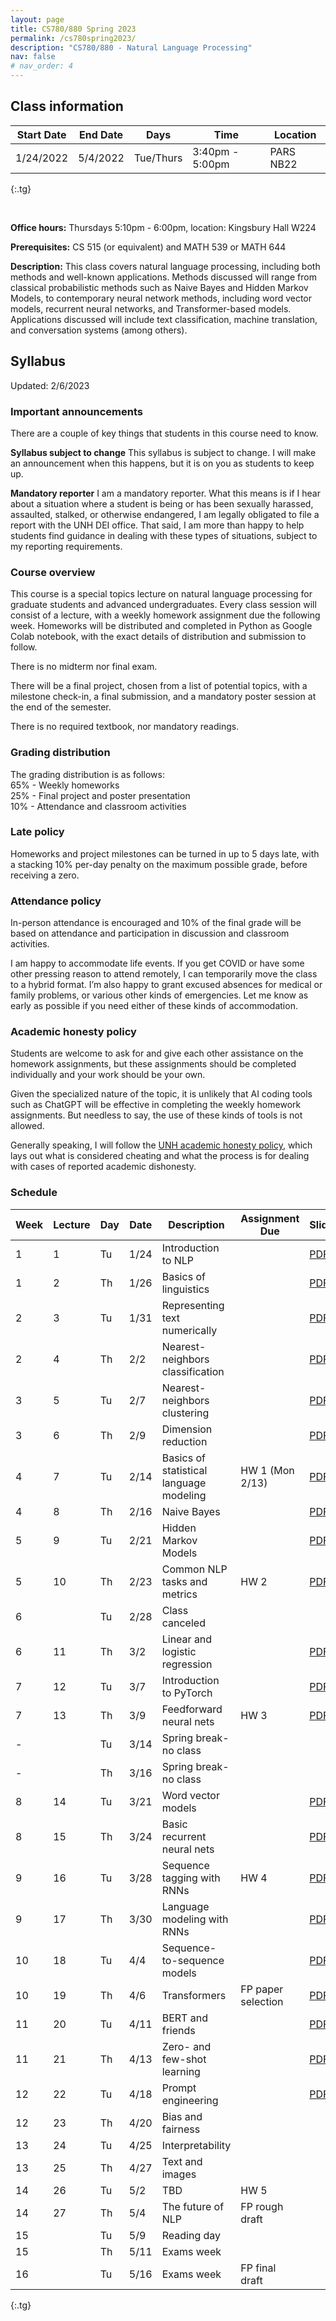 ```yaml
---
layout: page
title: CS780/880 Spring 2023
permalink: /cs780spring2023/
description: "CS780/880 - Natural Language Processing"
nav: false
# nav_order: 4
---
```

<style type="text/css">
.tg  {border-collapse:collapse;border-spacing:0;}
.tg td{border-color:black;border-style:solid;border-width:1px;font-family:Arial, sans-serif;font-size:14px;
  overflow:hidden;padding:10px 5px;word-break:normal;}
.tg th{border-color:black;border-style:solid;border-width:1px;font-family:Arial, sans-serif;font-size:14px;
  font-weight:normal;overflow:hidden;padding:10px 5px;word-break:normal;}
.tg .tg-0pky{border-color:inherit;text-align:left;vertical-align:top}
</style>

## Class information


| Start Date | End Date | Days      | Time            | Location  |
|------------|----------|-----------|-----------------|-----------|
| 1/24/2022  | 5/4/2022 | Tue/Thurs | 3:40pm - 5:00pm | PARS NB22 |
{:.tg}


<br/>

**Office hours:** Thursdays 5:10pm - 6:00pm, location: Kingsbury Hall W224

**Prerequisites:** CS 515 (or equivalent) and MATH 539 or MATH 644

**Description:** This class covers natural language processing, including both methods and well-known applications. Methods discussed will range from classical probabilistic methods such as Naive Bayes and Hidden Markov Models, to contemporary neural network methods, including word vector models, recurrent neural networks, and Transformer-based models. Applications discussed will include text classification, machine translation, and conversation systems (among others).

## Syllabus


Updated: 2/6/2023

### Important announcements
There are a couple of key things that students in this course need to know.

**Syllabus subject to change**
This syllabus is subject to change. I will make an announcement when this happens, but it is on you as students to keep up. 

**Mandatory reporter**
I am a mandatory reporter. What this means is if I hear about a situation where a student is being or has been sexually harassed, assaulted, stalked, or otherwise endangered, I am legally obligated to file a report with the UNH DEI office. That said, I am more than happy to help students find guidance in dealing with these types of situations, subject to my reporting requirements.

### Course overview

This course is a special topics lecture on natural language processing for graduate students and advanced undergraduates. Every class session will consist of a lecture, with a weekly homework assignment due the following week. Homeworks will be distributed and completed in Python as Google Colab notebook, with the exact details of distribution and submission to follow. 

There is no midterm nor final exam. 

There will be a final project, chosen from a list of potential topics, with a milestone check-in, a final submission, and a mandatory poster session at the end of the semester. 

There is no required textbook, nor mandatory readings. 

### Grading distribution

The grading distribution is as follows:
<br/>65% - Weekly homeworks
<br/>25% - Final project and poster presentation
<br/>10% - Attendance and classroom activities

### Late policy

Homeworks and project milestones can be turned in up to 5 days late, with a stacking 10% per-day penalty on the maximum possible grade, before receiving a zero. 

### Attendance policy
In-person attendance is encouraged and 10% of the final grade will be based on attendance and participation in discussion and classroom activities.

I am happy to accommodate life events. If you get COVID or have some other pressing reason to attend remotely, I can temporarily move the class to a hybrid format. I’m also happy to grant excused absences for medical or family problems, or various other kinds of emergencies. Let me know as early as possible if you need either of these kinds of accommodation. 

### Academic honesty policy

Students are welcome to ask for and give each other assistance on the homework assignments, but these assignments should be completed individually and your work should be your own. 

Given the specialized nature of the topic, it is unlikely that AI coding tools such as ChatGPT will be effective in completing the weekly homework assignments. But needless to say, the use of these kinds of tools is not allowed. 

Generally speaking, I will follow the [UNH academic honesty policy](https://catalog.unh.edu/graduate/academic-regulations-degree-requirements/academic-honesty/), which lays out what is considered cheating and what the process is for dealing with cases of reported academic dishonesty.

### Schedule

| Week 	 | Lecture 	 | Day 	 | Date 	 | Description                                	       | Assignment Due 	     | Slides                                                                                                                    | Notebook                                                                                               |
|--------|-----------|-------|--------|----------------------------------------------------|----------------------|---------------------------------------------------------------------------------------------------------------------------|--------------------------------------------------------------------------------------------------------|
| 1    	 | 1       	 | Tu  	 | 1/24 	 | Introduction to NLP                        	       | 	                    | [PDF](https://shcarton.github.io/assets/course_material/cs780spring2023/lectures/lec_1_intro_to_NLP.pdf)                  |                                                                                                        |
| 1    	 | 2       	 | Th  	 | 1/26 	 | Basics of linguistics                      	       | 	                    | [PDF](https://shcarton.github.io/assets/course_material/cs780spring2023/lectures/lec_2_overview_of_linguistics.pdf)       |                                                                                                        |
| 2    	 | 3       	 | Tu  	 | 1/31 	 | Representing text numerically              	       | 	                    | [PDF](https://shcarton.github.io/assets/course_material/cs780spring2023/lectures/lec_3_numerically_representing_text.pdf) | [Drive link](https://colab.research.google.com/drive/1O8GKZdemXfP8HgeJtO36VnEMGQV4mnyI?usp=sharing)    |
| 2    	 | 4       	 | Th  	 | 2/2  	 | Nearest-neighbors classification           	       | 	                    | [PDF](https://shcarton.github.io/assets/course_material/cs780spring2023/lectures/lec_4_supervised_learning_nns.pdf)       | [Drive link](https://colab.research.google.com/drive/1Et76oSgqHNmZ4Efo_xGlU98BuIaPn-nF?usp=sharing)    |
| 3    	 | 5       	 | Tu  	 | 2/7  	 | Nearest-neighbors clustering   	                   | 	                    | [PDF](https://shcarton.github.io/assets/course_material/cs780spring2023/lectures/lec_5_clustering.pdf)                    | [Drive link](https://colab.research.google.com/drive/10ebGWX-XfIuN3vNFtzmQvEpsyeWm0NuX?usp=sharing)    |
| 3    	 | 6       	 | Th  	 | 2/9  	 | Dimension reduction    	                           | 	                    | [PDF](https://shcarton.github.io/assets/course_material/cs780spring2023/lectures/lec_6_dimension_reduction.pdf)           | [Drive link](https://colab.research.google.com/drive/1v5JLq-5-aqUmO0yInjoAhQ3CuIToPSzB?usp=sharing)    |
| 4    	 | 7       	 | Tu  	 | 2/14 	 | Basics of statistical language modeling    	       | HW 1 (Mon 2/13)      | [PDF](https://shcarton.github.io/assets/course_material/cs780spring2023/lectures/lec_7_stat_lang_modeling.pdf)            | [Drive link](https://colab.research.google.com/drive/16ZkUP6JbkNsmrFqqrv9DODj4PDxak01L?usp=sharing)    |
| 4    	 | 8       	 | Th  	 | 2/16 	 | Naive Bayes                                	       | 	              	     | [PDF](https://shcarton.github.io/assets/course_material/cs780spring2023/lectures/lec_8_naive_bayes.pdf)                   | [Drive link](https://colab.research.google.com/drive/17lEk-r8-BjblCnEm5noW4L3x8UsgoPpN?usp=sharing)    |
| 5    	 | 9       	 | Tu  	 | 2/21 	 | Hidden Markov Models                       	       |                      | [PDF](https://shcarton.github.io/assets/course_material/cs780spring2023/lectures/lec_9_hidden_markov_models.pdf)          |                                                                                                        |
| 5    	 | 10      	 | Th  	 | 2/23 	 | Common NLP tasks and metrics               	       | HW 2	              	 | [PDF](https://shcarton.github.io/assets/course_material/cs780spring2023/lectures/lec_10_tasks_and_metrics.pdf)            |                                                                                                        |
| 6    	 | 	         | Tu  	 | 2/28 	 | Class canceled                        	            |                      |                                                                                                                           |                                                                                                        |
| 6    	 | 11      	 | Th  	 | 3/2  	 | Linear and logistic regression                   	 | 	              	     | [PDF](https://shcarton.github.io/assets/course_material/cs780spring2023/lectures/lec_11_linear_logistic_regression.pdf)   | [Drive link](https://colab.research.google.com/drive/1tTxxhYZOOaYp3NWUS6mdcQrNwIuALLYr?usp=sharing)    |
| 7    	 | 12      	 | Tu  	 | 3/7  	 | Introduction to PyTorch                             	 |                      | [PDF](https://shcarton.github.io/assets/course_material/cs780spring2023/lectures/lec_12_training_with_pytorch.pdf)        | [Drive link](https://colab.research.google.com/drive/1BQB9bkCYFhPyfPAJe2_V7iZ0K9Bp7FRb?usp=sharing)    |
| 7    	 | 13      	 | Th  	 | 3/9  	 | Feedforward neural nets	                           | HW 3	              	 | [PDF](https://shcarton.github.io/assets/course_material/cs780spring2023/lectures/lec_13_ffns_and_pytorch_lightning.pdf)   | [Drive link](https://colab.research.google.com/drive/1FYMvQaYStqVTMzBLlbCbtxivth7-OyQa?usp=sharing)    |
| -    	 | 	         | Tu  	 | 3/14 	 | Spring break-no class                              |                      |                                                                                                                           |                                                                                                        |
| -    	 | 	         | Th  	 | 3/16 	 | Spring break-no class             	      	         | 	                    |                                                                                                                           |                                                                                                        |
| 8    	 | 14      	 | Tu  	 | 3/21 	 | Word vector models                            	    | 	                    | [PDF](https://shcarton.github.io/assets/course_material/cs780spring2023/lectures/lec_14_word_vectors.pdf)                 | [Drive link](https://colab.research.google.com/drive/1mvf3X4vreYm8VRhDHog-3GtIOmT1OZ4k?usp=share_link) |
| 8    	 | 15      	 | Th  	 | 3/24 	 | Basic recurrent neural nets                	       |                      | [PDF](https://shcarton.github.io/assets/course_material/cs780spring2023/lectures/lec_15_rnns.pdf)                         | [Drive link](https://colab.research.google.com/drive/1mvf3X4vreYm8VRhDHog-3GtIOmT1OZ4k?usp=share_link) |
| 9    	 | 16      	 | Tu  	 | 3/28 	 | Sequence tagging with RNNs                              	 | 	HW 4               	 | [PDF](https://shcarton.github.io/assets/course_material/cs780spring2023/lectures/lec_16_rnn_sequence_tagging.pdf)         | [Drive link](https://colab.research.google.com/drive/1mvf3X4vreYm8VRhDHog-3GtIOmT1OZ4k?usp=share_link) |
| 9    	 | 17      	 | Th  	 | 3/30 	 | Language modeling with RNNs                      	 |                      | [PDF](https://shcarton.github.io/assets/course_material/cs780spring2023/lectures/lec_17_rnn_lm_prompt.pdf)                |                                                                                                        |
| 10   	 | 18      	 | Tu  	 | 4/4  	 | Sequence-to-sequence models         	              | 	               	    | [PDF](https://shcarton.github.io/assets/course_material/cs780spring2023/lectures/lec_18_seq_to_seq.pdf)                   | [Drive link](https://colab.research.google.com/drive/1w3nns_OGK64pNlTizitDH38qM4UnJqWJ?usp=sharing)    |
| 10   	 | 19      	 | Th  	 | 4/6  	 | Transformers              	                        | FP paper selection   | [PDF](https://shcarton.github.io/assets/course_material/cs780spring2023/lectures/lec_19_transformer.pdf)                  | [Drive link](https://colab.research.google.com/drive/1PY11yEvClMokC9IFl0tk6gU3Kow1gFCY?usp=sharing)    |
| 11   	 | 20      	 | Tu  	 | 4/11 	 | BERT and friends                               	   | 	              	     | [PDF](https://shcarton.github.io/assets/course_material/cs780spring2023/lectures/lec_20_bert_etc.pdf)                     |                                                                                                        |
| 11   	 | 21      	 | Th  	 | 4/13 	 | Zero- and few-shot learning                           	 |                      | [PDF](https://shcarton.github.io/assets/course_material/cs780spring2023/lectures/lec_21_zero_few_shot.pdf)                | [Drive link](https://colab.research.google.com/drive/1qZ4cl1XXKdyn0gkQ7exWnB4Al5vL3s6e?usp=sharing)    |
| 12   	 | 22      	 | Tu  	 | 4/18 	 | Prompt engineering                	                | 	              	     | [PDF](https://shcarton.github.io/assets/course_material/cs780spring2023/lectures/lec_22_prompt_engineering.pdf)           |                                                                                                        |
| 12   	 | 23      	 | Th  	 | 4/20 	 | Bias and fairness                         	        | 	                    |                                                                                                                           |                                                                                                        |
| 13   	 | 24      	 | Tu  	 | 4/25 	 | Interpretability                           	       | 	                    |                                                                                                                           |                                                                                                        |
| 13   	 | 25      	 | Th  	 | 4/27 	 | Text and images                            	       |                      |                                                                                                                           |                                                                                                        |
| 14   	 | 26      	 | Tu  	 | 5/2  	 | TBD                          	                     | 	HW 5                     |                                                                                                                           |                                                                                                        |
| 14     | 27        | Th    | 5/4    | The future of NLP                                  | FP rough draft	      |                                                                                                                           |                                                                                                        |
| 15     |           | Tu    | 5/9    | Reading day                                        |                  |                                                                                                                           |                                                                                                        |
| 15     |           | Th    | 5/11   | Exams week                                         |                      |                                                                                                                           |                                                                                                        |
| 16     |           | Tu    | 5/16   | Exams week                                         | FP final draft       |                                                                                                                           |                                                                                                        |
{:.tg}

